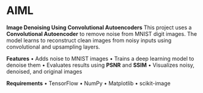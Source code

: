 # AIML

**Image Denoising Using Convolutional Autoencoders**
This project uses a **Convolutional Autoencoder** to remove noise from MNIST digit images. The model learns to reconstruct clean images from noisy inputs using convolutional and upsampling layers.

**Features**
•	Adds noise to MNIST images
•	Trains a deep learning model to denoise them
•	Evaluates results using **PSNR** and **SSIM**
•	Visualizes noisy, denoised, and original images

**Requirements**
•	TensorFlow
•	NumPy
•	Matplotlib
•	scikit-image

